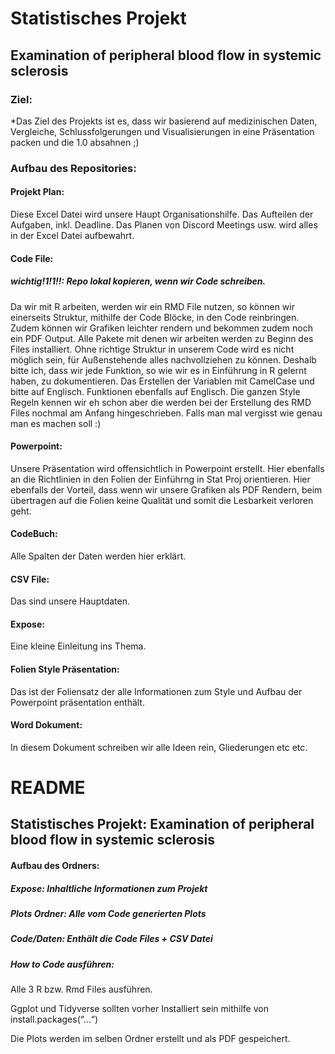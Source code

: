 # Statistisches Projekt

## Examination of peripheral blood flow in systemic sclerosis

### Ziel:
*Das Ziel des Projekts ist es, dass wir basierend auf medizinischen Daten, Vergleiche, Schlussfolgerungen und Visualisierungen 
in eine Präsentation packen und die 1.0 absahnen ;)

### Aufbau des Repositories:

#### Projekt Plan: 
Diese Excel Datei wird unsere Haupt Organisationshilfe. 
Das Aufteilen der Aufgaben, inkl. Deadline. Das Planen von Discord Meetings usw. wird alles in der Excel Datei aufbewahrt.

#### Code File: 
##### wichtig!1!1!!: Repo lokal kopieren, wenn wir Code schreiben.
Da wir mit R arbeiten, werden wir ein RMD File nutzen, so können wir einerseits Struktur, mithilfe der Code Blöcke, in den Code reinbringen.
Zudem können wir Grafiken leichter rendern und bekommen zudem noch ein PDF Output. Alle Pakete mit denen wir arbeiten werden zu Beginn des Files installiert. 
Ohne richtige Struktur in unserem Code wird es nicht möglich sein, für Außenstehende alles nachvollziehen zu können. Deshalb bitte ich, dass wir jede Funktion, 
so wie wir es in Einführung in R gelernt haben, zu dokumentieren. 
Das Erstellen der Variablen mit CamelCase und bitte auf Englisch. Funktionen ebenfalls auf Englisch. Die ganzen Style Regeln kennen wir eh schon aber die werden
bei der Erstellung des RMD Files nochmal am Anfang hingeschrieben. Falls man mal vergisst wie genau man es machen soll :)

#### Powerpoint:
Unsere Präsentation wird offensichtlich in Powerpoint erstellt. Hier ebenfalls an die Richtlinien in den Folien der Einführng in Stat Proj orientieren. Hier ebenfalls der Vorteil, dass wenn wir unsere Grafiken als PDF Rendern, beim übertragen auf die Folien keine Qualität und somit die Lesbarkeit verloren geht. 

#### CodeBuch: 
Alle Spalten der Daten werden hier erklärt. 

#### CSV File: 
Das sind unsere Hauptdaten.

#### Expose:
Eine kleine Einleitung ins Thema.

#### Folien Style Präsentation:
Das ist der Foliensatz der alle Informationen zum Style und Aufbau der Powerpoint präsentation enthält.

#### Word Dokument:
In diesem Dokument schreiben wir alle Ideen rein, Gliederungen etc etc.





# README
## Statistisches Projekt: Examination of peripheral blood flow in systemic sclerosis

#### Aufbau des Ordners:

##### Expose: Inhaltliche Informationen zum Projekt
##### Plots Ordner: Alle vom Code generierten Plots
##### Code/Daten: Enthält die Code Files + CSV Datei 


##### How to Code ausführen: 
Alle 3 R  bzw. Rmd Files ausführen. 

Ggplot und Tidyverse sollten vorher Installiert sein mithilfe von install.packages(“…“)

Die Plots werden im selben Ordner erstellt und als PDF gespeichert.



 







